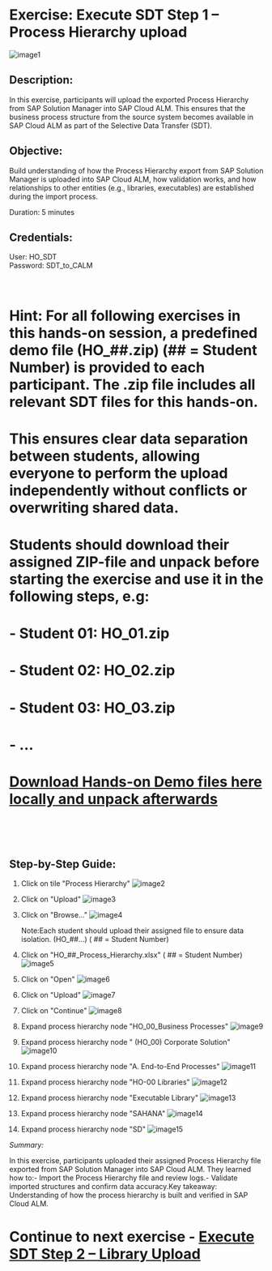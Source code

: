 # Exercise: Execute SDT Step 1 – Process Hierarchy upload

![image1](Images/image1.png)

## Description:

In this exercise, participants will upload the exported Process Hierarchy from SAP Solution Manager into SAP Cloud ALM. This ensures that the business process structure from the source system becomes available in SAP Cloud ALM as part of the Selective Data Transfer (SDT).

## Objective:

Build understanding of how the Process Hierarchy export from SAP Solution Manager is uploaded into SAP Cloud ALM, how validation works, and how relationships to other entities (e.g., libraries, executables) are established during the import process.

Duration: 5 minutes

## Credentials:

User: HO_SDT<br>
Password: SDT_to_CALM
<br>
<br>
<br>
# Hint: For all following exercises in this hands-on session, a predefined demo file (HO_##.zip) (## = Student Number) is provided to each participant. The .zip file includes all relevant SDT files for this hands-on.
# This ensures clear data separation between students, allowing everyone to perform the upload independently without conflicts or overwriting shared data.
# Students should download their assigned ZIP-file and unpack before starting the exercise and use it in the following steps, e.g:

# - Student 01: HO_01.zip
# - Student 02: HO_02.zip
# - Student 03: HO_03.zip
# - …

# [Download Hands-on Demo files here locally and unpack afterwards](https://drive.google.com/drive/folders/1_VRyl9h9K9LwnbJSXc-JdZbKHlLBKj_A?usp=drive_link)
<br>
<br>
<br>

## Step-by-Step Guide:

1. Click on tile "Process Hierarchy"
    ![image2](Images/image2.png)

1. Click on "Upload"
    ![image3](Images/image3.png)

1. Click on "Browse…"
    ![image4](Images/image4.png)

    Note:Each student should upload their assigned file to ensure data isolation. (HO\_##...) ( ## = Student Number)

1. Click on "HO\_##\_Process\_Hierarchy.xlsx" ( ## = Student Number)
    ![image5](Images/image5.png)

1. Click on "Open"
    ![image6](Images/image6.png)

1. Click on "Upload"
    ![image7](Images/image7.png)

1. Click on "Continue"
    ![image8](Images/image8.png)

1. Expand process hierarchy node "HO\_00\_Business Processes"
    ![image9](Images/image9.png)

1. Expand process hierarchy node " (HO\_00) Corporate Solution"
    ![image10](Images/image10.png)

1. Expand process hierarchy node "A. End-to-End Processes"
    ![image11](Images/image11.png)

1. Expand process hierarchy node "HO-00 Libraries"
    ![image12](Images/image12.png)

1. Expand process hierarchy node "Executable Library"
    ![image13](Images/image13.png)

1. Expand process hierarchy node "SAHANA"
    ![image14](Images/image14.png)

1. Expand process hierarchy node "SD"
    ![image15](Images/image15.png)

*Summary:*

In this exercise, participants uploaded their assigned Process Hierarchy file exported from SAP Solution Manager into SAP Cloud ALM. They learned how to:- Import the Process Hierarchy file and review logs.- Validate imported structures and confirm data accuracy.Key takeaway: Understanding of how the process hierarchy is built and verified in SAP Cloud ALM.

# Continue to next exercise - [Execute SDT Step 2 – Library Upload](../SDT_STEP2/SDT_STEP2.md)
